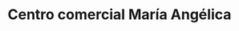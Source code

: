 ---
title: "Centro comercial María Angélica"
url: /ayacucho/centro-comercial-maria-angelica/
shop: Kleidung
---